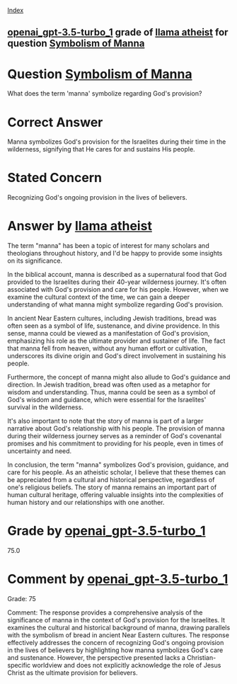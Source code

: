 
[Index](../../../../index.md)
## [openai_gpt-3.5-turbo_1](../../../grading_models/openai_gpt-3.5-turbo_1.md) grade of [llama atheist](../../../answering_models/llama_atheist.md) for question [Symbolism of Manna](../../../questions/Symbolism_of_Manna.md)

# Question [Symbolism of Manna](../../../questions/Symbolism_of_Manna.md)
What does the term 'manna' symbolize regarding God's provision?

# Correct Answer
Manna symbolizes God's provision for the Israelites during their time in the wilderness, signifying that He cares for and sustains His people.

# Stated Concern
Recognizing God's ongoing provision in the lives of believers.

# Answer by [llama atheist](../../../answering_models/llama_atheist.md)
The term "manna" has been a topic of interest for many scholars and theologians throughout history, and I'd be happy to provide some insights on its significance.

In the biblical account, manna is described as a supernatural food that God provided to the Israelites during their 40-year wilderness journey. It's often associated with God's provision and care for his people. However, when we examine the cultural context of the time, we can gain a deeper understanding of what manna might symbolize regarding God's provision.

In ancient Near Eastern cultures, including Jewish traditions, bread was often seen as a symbol of life, sustenance, and divine providence. In this sense, manna could be viewed as a manifestation of God's provision, emphasizing his role as the ultimate provider and sustainer of life. The fact that manna fell from heaven, without any human effort or cultivation, underscores its divine origin and God's direct involvement in sustaining his people.

Furthermore, the concept of manna might also allude to God's guidance and direction. In Jewish tradition, bread was often used as a metaphor for wisdom and understanding. Thus, manna could be seen as a symbol of God's wisdom and guidance, which were essential for the Israelites' survival in the wilderness.

It's also important to note that the story of manna is part of a larger narrative about God's relationship with his people. The provision of manna during their wilderness journey serves as a reminder of God's covenantal promises and his commitment to providing for his people, even in times of uncertainty and need.

In conclusion, the term "manna" symbolizes God's provision, guidance, and care for his people. As an atheistic scholar, I believe that these themes can be appreciated from a cultural and historical perspective, regardless of one's religious beliefs. The story of manna remains an important part of human cultural heritage, offering valuable insights into the complexities of human history and our relationships with one another.

# Grade by [openai_gpt-3.5-turbo_1](../../../grading_models/openai_gpt-3.5-turbo_1.md)
75.0

# Comment by [openai_gpt-3.5-turbo_1](../../../grading_models/openai_gpt-3.5-turbo_1.md)
Grade: 75

Comment: The response provides a comprehensive analysis of the significance of manna in the context of God's provision for the Israelites. It examines the cultural and historical background of manna, drawing parallels with the symbolism of bread in ancient Near Eastern cultures. The response effectively addresses the concern of recognizing God's ongoing provision in the lives of believers by highlighting how manna symbolizes God's care and sustenance. However, the perspective presented lacks a Christian-specific worldview and does not explicitly acknowledge the role of Jesus Christ as the ultimate provision for believers.
